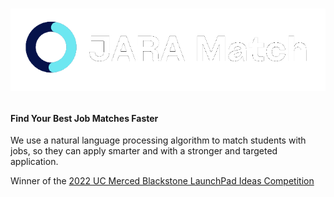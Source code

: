 <h1>
  
![](https://github.com/JARAMatch/.github/blob/main/profile/resources/jara-logo-white.png)
</h1>

#### Find Your Best Job Matches Faster

We use a natural language processing algorithm to match students with jobs, so they can apply smarter and with a stronger and targeted application.

Winner of the [2022 UC Merced Blackstone LaunchPad Ideas Competition](https://competitions.startuptree.co/event/s/WuP5qqv8iHMRcNJ4W33Z2n/2022-Blackstone-LaunchPad-by-StartupTree-Ideas-Competition---UC-Merced)
